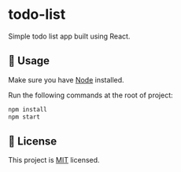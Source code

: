 # todo-list

Simple todo list app built using React.

## 🚀 Usage

Make sure you have [Node](https://nodejs.org/en/download/) installed.

Run the following commands at the root of project:

```sh
npm install
npm start
```

## 📝 License

This project is [MIT](https://github.com/hugolinhareso/round-robin/blob/main/LICENSE) licensed.
